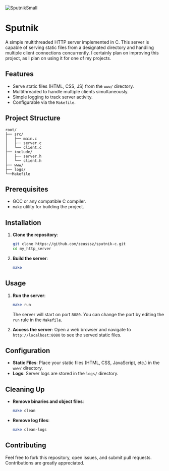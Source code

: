 ![SputnikSmall](https://github.com/user-attachments/assets/32b78cb6-433c-4a0f-8c1f-520a1cf688fe)

# Sputnik

A simple multithreaded HTTP server implemented in C. This server is capable of serving static files from a designated directory and handling multiple client connections concurrently. 
I certainly plan on improving this project, as I plan on using it for one of my projects.

## Features

- Serve static files (HTML, CSS, JS) from the `www/` directory.
- Multithreaded to handle multiple clients simultaneously.
- Simple logging to track server activity.
- Configurable via the `Makefile`.

## Project Structure

```
root/
├── src/
│   ├── main.c
│   ├── server.c
│   └── client.c
├── include/
│   ├── server.h
│   └── client.h
├── www/
├── logs/
└──Makefile
```

## Prerequisites

- GCC or any compatible C compiler.
- `make` utility for building the project.

## Installation

1. **Clone the repository**:
   ```bash
   git clone https://github.com/zeusssz/sputnik-c.git
   cd my_http_server
   ```

2. **Build the server**:
   ```bash
   make
   ```

## Usage

1. **Run the server**:
   ```bash
   make run
   ```

   The server will start on port `8080`. You can change the port by editing the `run` rule in the `Makefile`.

2. **Access the server**:
   Open a web browser and navigate to `http://localhost:8080` to see the served static files.

## Configuration

- **Static Files**: Place your static files (HTML, CSS, JavaScript, etc.) in the `www/` directory.
- **Logs**: Server logs are stored in the `logs/` directory.

## Cleaning Up

- **Remove binaries and object files**:
  ```bash
  make clean
  ```

- **Remove log files**:
  ```bash
  make clean-logs
  ```

## Contributing

Feel free to fork this repository, open issues, and submit pull requests. Contributions are greatly appreciated.
